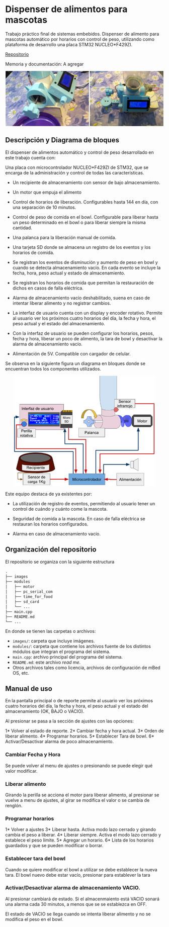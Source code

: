 # Dispenser de alimentos para mascotas
Trabajo práctico final de sistemas embebidos. Dispenser de alimento para mascotas automático por horarios con control de peso,
utilizando como plataforma de desarrollo una placa STM32 NUCLEO*F429ZI.

[Repositorio](https://github.com/AEWehle/TP_Wehle_SistEmb)

Memoria y documentación: A agregar

<p align=center>
    <img src="images/FotoFrente.jpg" alt="Fotofrente" height="175"/>
    <img src="images/FotoPerfil.jpg" alt="FotoPerfil" height="175"/>
</p>

## Descripción y Diagrama de bloques
El dispenser de alimentos automático y control de peso desarrollado en este trabajo cuenta con:

Una placa con microcontrolador NUCLEO*F429ZI de STM32, que se encarga de la administración y control de todas las características.

* Un recipiente de almacenamiento con sensor de bajo almacenamiento.

* Un motor que empuja el alimento

* Control de horarios de liberación. Configurables hasta 144 en día, con una separación de 10 minutos.

* Control de peso de comida en el bowl. Configurable para liberar hasta un peso determinado en el bowl o para liberar siempre la misma cantidad.

* Una palanca para la liberación manual de comida.

* Una tarjeta SD donde se almacena un registro de los eventos y los horarios de comida. 

* Se registran los eventos de disminución y aumento de peso en bowl y cuando se detecta almacenamiento vacío. En cada evento se incluye la fecha, hora, peso actual y estado de almacenamiento.

* Se registran los horarios de comida que permitan la restauración de dichos en casos de falla eléctrica.

* Alarma de almacenamiento vacío deshabilitado, suena en caso de intentar liberar alimento y no registrar cambios.

* La interfaz de usuario cuenta con un display y encoder rotativo. Permite al usuario ver los próximos cuatro horarios del día, la fecha y hora, el peso actual y el estado del almacenamiento. 

* Con la interfaz de usuario se pueden configurar los horarios, pesos, fecha y hora,  liberar un poco de alimento, la tara de bowl y desactivar la alarma de almacenamiento vacío.

* Alimentación de 5V. Compatible con cargador de celular.

Se observa en la siguiente figura un diagrama en bloques donde se encuentran todos los componentes utilizados.

<p align=center>
    <img src="images/diagBlock.png" alt="Diagrama en bloques del proyecto" height="350"/>
</p>


Este equipo destaca de ya existentes por:

* La utilización de registro de eventos, permitiendo al usuario tener un control de cuándo y cuánto come la mascota. 

* Seguridad de comida a la mascota. En caso de falla eléctrica se restauran los horarios configurados.

* Alarma en caso de almacenamiento vacío.

## Organización del repositorio

El repositorio se organiza con la siguiente estructura

    .
    ├── images
    ├── modules
    │   ├── motor
    │   ├── pc_serial_com
    │   ├── time_for_food
    │   ├── sd_card
    │   └── ...
    ├── main.cpp
    ├── README.md
    └── ...


En donde se tienen las carpetas o archivos:
* `images/`: carpeta que incluye imágenes.
* `modules/`: carpeta que contiene los archivos fuente de los distintos módulos que integran el programa del sistema.
* `main.cpp`: archivo principal del programa del sistema.
* `README.md`: este archivo *read me*.
* Otros archivos tales como licencia, archivos de configuración de mBed OS, etc.


## Manual de uso

En la pantalla principal o de reporte permite al usuario ver los próximos cuatro horarios del día, la fecha y hora, el peso actual y el estado del almacenamiento (OK, BAJO o VACIO). 

Al presionar se pasa a la sección de ajustes con las opciones:

1* Volver al estado de reporte.
2* Cambiar fecha y hora actual.
3* Orden de liberar alimento.
4* Programar horarios. 
5* Establecer Tara de bowl.
6* Activar/Desactivar alarma de poco almacenamiento.

### Cambiar Fecha y Hora

Se puede volver al menu de ajustes o presionando se puede elegir qué valor modificar.

### Liberar alimento

Girando la perilla se acciona el motor para liberar alimento, al presionar se vuelve a menu de ajustes, al girar se modifica el valor o se cambia de renglón.

### Programar horarios

1* Volver a ajustes
3* Liberar hasta. Activa modo lazo cerrado y girando cambia el peso a liberar.
4* Liberar siempre. Activa el modo lazo cerrado y establece el peso límite.
5* Agregar un horario.
6* Lista de los horarios guardados y que se pueden modificar o borrar.

### Establecer tara del bowl

Cuando se quiere modificar el bowl a utilizar se debe establecer la nueva tara. El bowl nuevo debe estar vacío, presionar para establever la tara

### Activar/Desactivar alarma de almacenamiento VACIO.

Al presionar cambiará de estado. Si el almacenmaiento está VACIO sonará una alarma cada 30 minutos, a menos que se se establezca en OFF.

El estado de VACIO se llega cuando se intenta liberar alimento y no se modifica el peso en el bowl.



